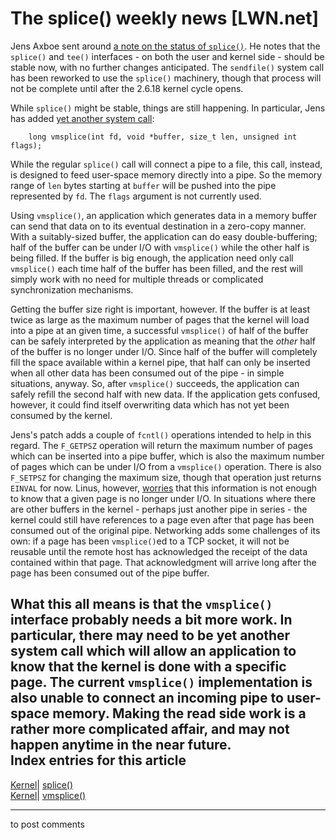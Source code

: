 # The splice() weekly news [LWN.net]

Jens Axboe sent around [a note on the status of `splice()`](/Articles/181170/). He notes that the `splice()` and `tee()` interfaces - on both the user and kernel side - should be stable now, with no further changes anticipated. The `sendfile()` system call has been reworked to use the `splice()` machinery, though that process will not be complete until after the 2.6.18 kernel cycle opens. 

While `splice()` might be stable, things are still happening. In particular, Jens has added [yet another system call](http://lwn.net/Articles/180936/): 
    
    
        long vmsplice(int fd, void *buffer, size_t len, unsigned int flags);
    

While the regular `splice()` call will connect a pipe to a file, this call, instead, is designed to feed user-space memory directly into a pipe. So the memory range of `len` bytes starting at `buffer` will be pushed into the pipe represented by `fd`. The `flags` argument is not currently used. 

Using `vmsplice()`, an application which generates data in a memory buffer can send that data on to its eventual destination in a zero-copy manner. With a suitably-sized buffer, the application can do easy double-buffering; half of the buffer can be under I/O with `vmsplice()` while the other half is being filled. If the buffer is big enough, the application need only call `vmsplice()` each time half of the buffer has been filled, and the rest will simply work with no need for multiple threads or complicated synchronization mechanisms. 

Getting the buffer size right is important, however. If the buffer is at least twice as large as the maximum number of pages that the kernel will load into a pipe at an given time, a successful `vmsplice()` of half of the buffer can be safely interpreted by the application as meaning that the _other_ half of the buffer is no longer under I/O. Since half of the buffer will completely fill the space available within a kernel pipe, that half can only be inserted when all other data has been consumed out of the pipe - in simple situations, anyway. So, after `vmsplice()` succeeds, the application can safely refill the second half with new data. If the application gets confused, however, it could find itself overwriting data which has not yet been consumed by the kernel. 

Jens's patch adds a couple of `fcntl()` operations intended to help in this regard. The `F_GETPSZ` operation will return the maximum number of pages which can be inserted into a pipe buffer, which is also the maximum number of pages which can be under I/O from a `vmsplice()` operation. There is also `F_SETPSZ` for changing the maximum size, though that operation just returns `EINVAL` for now. Linus, however, [worries](/Articles/181176/) that this information is not enough to know that a given page is no longer under I/O. In situations where there are other buffers in the kernel - perhaps just another pipe in series - the kernel could still have references to a page even after that page has been consumed out of the original pipe. Networking adds some challenges of its own: if a page has been `vmsplice()`ed to a TCP socket, it will not be reusable until the remote host has acknowledged the receipt of the data contained within that page. That acknowledgment will arrive long after the page has been consumed out of the pipe buffer. 

What this all means is that the `vmsplice()` interface probably needs a bit more work. In particular, there may need to be yet another system call which will allow an application to know that the kernel is done with a specific page. The current `vmsplice()` implementation is also unable to connect an incoming pipe to user-space memory. Making the read side work is a rather more complicated affair, and may not happen anytime in the near future.  
Index entries for this article  
---  
[Kernel](/Kernel/Index)| [splice()](/Kernel/Index#splice)  
[Kernel](/Kernel/Index)| [vmsplice()](/Kernel/Index#vmsplice)  
  


* * *

to post comments 

